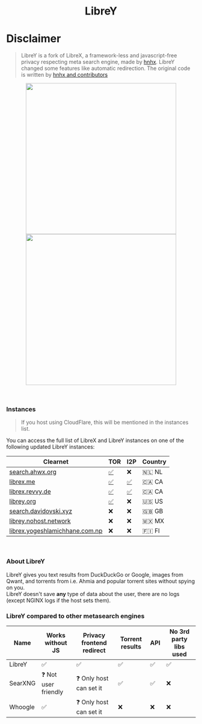<h1 align="center">LibreY</h1>

# Disclaimer

> LibreY is a fork of LibreX, a framework-less and javascript-free privacy respecting meta search engine, made by [hnhx](https://github.com/hnhx). LibreY changed some features like automatic redirection. The original code is written by [hnhx and contributors](https://github.com/hnhx/LibreX/contributors)

<p align="center">
  <img src="https://user-images.githubusercontent.com/49120638/215327189-76c54dec-8b19-4faf-8c39-29a61aa3b143.png" width="400">
  <img src="https://user-images.githubusercontent.com/49120638/215327239-b2a1cb07-3773-4ae7-bb3b-738de2cc3161.png" width="400">
</p>

<p align="center"></p>

<br>

### Instances

> If you host using CloudFlare, this will be mentioned in the instances list.

You can access the full list of LibreX and LibreY instances on one of the following updated LibreY instances:

| Clearnet                                                                  | TOR                                                                                 | I2P                                                                        | Country |
| ------------------------------------------------------------------------- | ----------------------------------------------------------------------------------- | -------------------------------------------------------------------------- | ------- |
| [search.ahwx.org](https://search.ahwx.org/)                               | [✅](http://hyy7rcvknwb22v4nnoar635wntiwr4uwzhiuyimemyl4fz6k7tahj5id.onion)         | ❌                                                                         | 🇳🇱 NL   |
| [librex.me](https://librex.me/)                                           | [✅](http://librex.revvybrr6pvbx4n3j4475h4ghw4elqr4t5xo2vtd3gfpu2nrsnhh57id.onion/) | [✅](http://revekebotog64xrrammtsmjwtwlg3vqyzwdurzt2pu6botg4bejq.b32.i2p/) | 🇨🇦 CA   |
| [librex.revvy.de](https://librex.revvy.de/)                               | [✅](http://librex.revvybrr6pvbx4n3j4475h4ghw4elqr4t5xo2vtd3gfpu2nrsnhh57id.onion/) | [✅](http://revekebotog64xrrammtsmjwtwlg3vqyzwdurzt2pu6botg4bejq.b32.i2p/) | 🇨🇦 CA   |
| [librey.org](https://librey.org/)                                         | [✅](http://jxhkfulu6wpdl4apuy4dyivuowmpprvsd7e3el2z73crq7fmyv7rjkyd.onion)         | ❌                                                                         | 🇺🇸 US   |
| [search.davidovski.xyz](https://search.davidovski.xyz/)                   | ❌                                                                                  | ❌                                                                         | 🇬🇧 GB   |
| [librey.nohost.network](https://librey.nohost.network/)                   | ❌                                                                                  | ❌                                                                         | 🇲🇽 MX   |
| [librex.yogeshlamichhane.com.np](https://librex.yogeshlamichhane.com.np/) | ❌                                                                                  | ❌                                                                         | 🇫🇮 FI   |

<br>

### About LibreY

LibreY gives you text results from DuckDuckGo or Google, images from Qwant, and torrents from i.e. Ahmia and popular torrent sites without spying on you.
<br>LibreY doesn't save **any** type of data about the user, there are no logs (except NGINX logs if the host sets them).

### LibreY compared to other metasearch engines

| Name    | Works without JS     | Privacy frontend redirect | Torrent results | API | No 3rd party libs used |
| ------- | -------------------- | ------------------------- | --------------- | --- | ---------------------- |
| LibreY  | ✅                   | ✅                        | ✅              | ✅  | ✅                     |
| SearXNG | ❓ Not user friendly | ❓ Only host can set it   | ✅              | ✅  | ❌                     |
| Whoogle | ✅                   | ❓ Only host can set it   | ❌              | ❌  | ❌                     |
